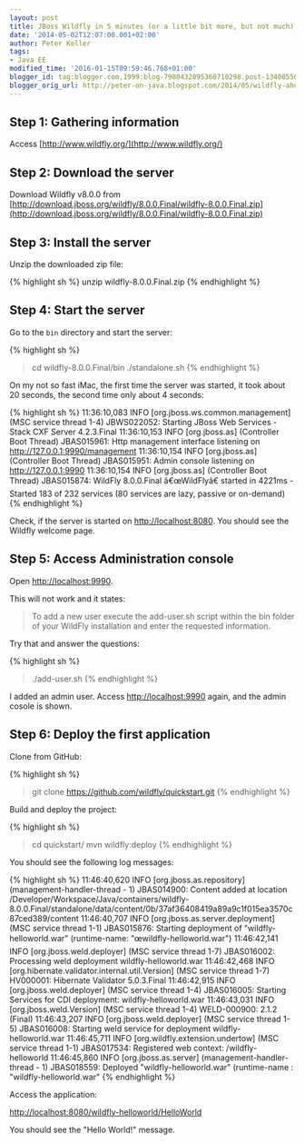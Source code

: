 ```yaml
---
layout: post
title: JBoss Wildfly in 5 minutes (or a little bit more, but not much)
date: '2014-05-02T12:07:00.001+02:00'
author: Peter Keller
tags:
- Java EE
modified_time: '2016-01-15T09:59:46.768+01:00'
blogger_id: tag:blogger.com,1999:blog-7980432895360710298.post-1340055066418424567
blogger_orig_url: http://peter-on-java.blogspot.com/2014/05/wildfly-ahoy-in-5-minutes-or-little-bit.html
---
```


## Step 1: Gathering information

Access [http://www.wildfly.org/](http://www.wildfly.org/)

## Step 2: Download the server

Download Wildfly v8.0.0 from [http://download.jboss.org/wildfly/8.0.0.Final/wildfly-8.0.0.Final.zip](http://download.jboss.org/wildfly/8.0.0.Final/wildfly-8.0.0.Final.zip)

## Step 3: Install the server 

Unzip the downloaded zip file:

{% highlight sh  %}
unzip wildfly-8.0.0.Final.zip
{% endhighlight %}    

## Step 4: Start the server  

Go to the `bin` directory and start the server:

{% highlight sh  %}
> cd wildfly-8.0.0.Final/bin
> ./standalone.sh
{% endhighlight %}    

On my not so fast iMac, the first time the server was started, it took about 20 seconds, 
the second time only about 4 seconds:

{% highlight sh  %}
11:36:10,083 INFO   [org.jboss.ws.common.management] (MSC service thread 1-4) JBWS022052: Starting JBoss Web Services - Stack CXF Server 4.2.3.Final
11:36:10,153 INFO   [org.jboss.as] (Controller Boot Thread) JBAS015961: Http management interface listening on http://127.0.0.1:9990/management
11:36:10,154 INFO   [org.jboss.as] (Controller Boot Thread) JBAS015951: Admin console listening on http://127.0.0.1:9990
11:36:10,154 INFO   [org.jboss.as] (Controller Boot Thread) JBAS015874: WildFly 8.0.0.Final â€œWildFlyâ€ started in 4221ms - Started 183 of 232 services (80 services are lazy, passive or on-demand)
{% endhighlight %}    

Check, if the server is started on [http://localhost:8080](http://localhost:8080). You should see 
the Wildfly welcome page.

## Step 5: Access Administration console

Open [http://localhost:9990](http://localhost:9990).

This will not work and it states:

> To add a new user execute the add-user.sh script within the bin folder of your 
WildFly installation and enter the requested information.

Try that and answer the questions:

{% highlight sh  %}
> ./add-user.sh 
{% endhighlight %}    

I added an admin user. Access [http://localhost:9990](http://localhost:9990) again, and 
the admin cosole is shown.

## Step 6: Deploy the first application

Clone from GitHub:

{% highlight sh  %}
> git clone https://github.com/wildfly/quickstart.git
{% endhighlight %}    

Build and deploy the project:

{% highlight sh  %}
> cd quickstart/ 
> mvn wildfly:deploy
{% endhighlight %}    

You should see the following log messages:

{% highlight sh  %}
11:46:40,620 INFO   [org.jboss.as.repository] (management-handler-thread - 1) JBAS014900: Content added at location /Developer/Workspace/Java/containers/wildfly-8.0.0.Final/standalone/data/content/0b/37af36408419a89a9c1f015ea3570c87ced389/content
11:46:40,707 INFO   [org.jboss.as.server.deployment] (MSC service thread 1-1) JBAS015876: Starting deployment of "wildfly-helloworld.war" (runtime-name: "œwildfly-helloworld.war")
11:46:42,141 INFO   [org.jboss.weld.deployer] (MSC service thread 1-7) JBAS016002: Processing weld deployment wildfly-helloworld.war
11:46:42,468 INFO   [org.hibernate.validator.internal.util.Version] (MSC service thread 1-7) HV000001: Hibernate Validator 5.0.3.Final
11:46:42,915 INFO   [org.jboss.weld.deployer] (MSC service thread 1-4) JBAS016005: Starting Services for CDI deployment: wildfly-helloworld.war
11:46:43,031 INFO   [org.jboss.weld.Version] (MSC service thread 1-4) WELD-000900: 2.1.2 (Final)
11:46:43,207 INFO   [org.jboss.weld.deployer] (MSC service thread 1-5) JBAS016008: Starting weld service for deployment wildfly-helloworld.war
11:46:45,711 INFO   [org.wildfly.extension.undertow] (MSC service thread 1-1) JBAS017534: Registered web context: /wildfly-helloworld
11:46:45,860 INFO   [org.jboss.as.server] (management-handler-thread - 1) JBAS018559: Deployed "wildfly-helloworld.war" (runtime-name : "wildfly-helloworld.war"
{% endhighlight %}    

Access the application:

[http://localhost:8080/wildfly-helloworld/HelloWorld](http://localhost:8080/wildfly-helloworld/HelloWorld)

You should see the \"Hello World\!\" message.
